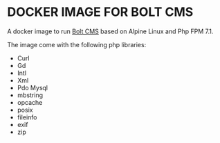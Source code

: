 DOCKER IMAGE FOR BOLT CMS
=========================

A docker image to run [Bolt CMS](https://www.bolt.cm) based on Alpine Linux and Php FPM 7.1.

The image come with the following php libraries:

- Curl
- Gd
- Intl
- Xml
- Pdo Mysql
- mbstring
- opcache
- posix
- fileinfo
- exif
- zip
